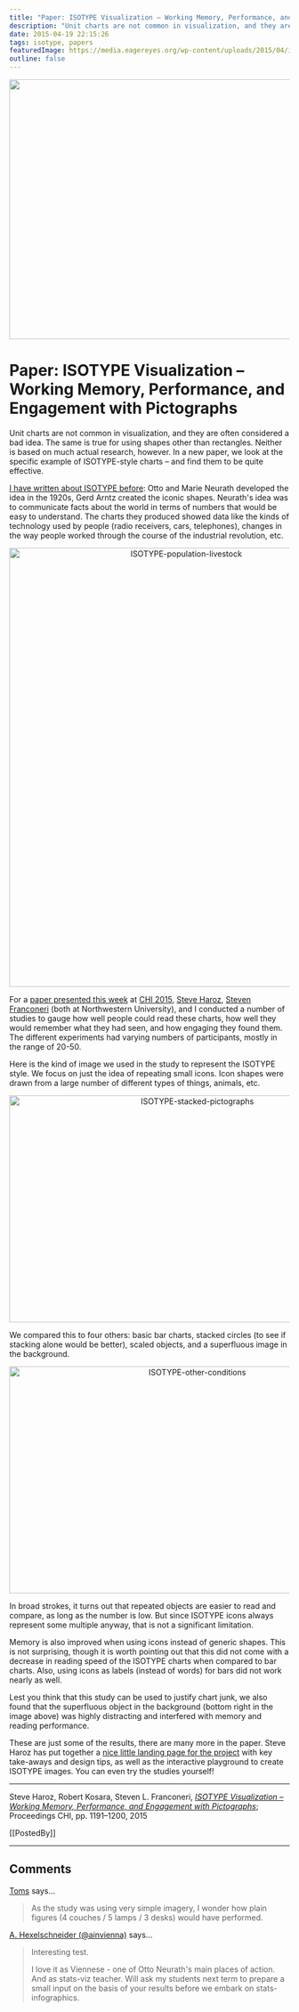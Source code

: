 ```yaml
---
title: "Paper: ISOTYPE Visualization – Working Memory, Performance, and Engagement with Pictographs"
description: "Unit charts are not common in visualization, and they are often considered a bad idea. The same is true for using shapes other than rectangles. Neither is based on much actual research, however. In a new paper, we look at the specific example of ISOTYPE-style charts – and find them to be quite effective."
date: 2015-04-19 22:15:26
tags: isotype, papers
featuredImage: https://media.eagereyes.org/wp-content/uploads/2015/04/isotype-teaser.jpg
outline: false
---
```


<p align="center"><img src="https://media.eagereyes.org/wp-content/uploads/2015/04/isotype-teaser.jpg" alt="" width="825" height="467" /></p>

# Paper: ISOTYPE Visualization – Working Memory, Performance, and Engagement with Pictographs

Unit charts are not common in visualization, and they are often considered a bad idea. The same is true for using shapes other than rectangles. Neither is based on much actual research, however. In a new paper, we look at the specific example of ISOTYPE-style charts – and find them to be quite effective.

<a title="The ISOTYPE" href="/techniques/isotype">I have written about ISOTYPE before</a>: Otto and Marie Neurath developed the idea in the 1920s, Gerd Arntz created the iconic shapes. Neurath's idea was to communicate facts about the world in terms of numbers that would be easy to understand. The charts they produced showed data like the kinds of technology used by people (radio receivers, cars, telephones), changes in the way people worked through the course of the industrial revolution, etc.

<p align="center"><img class="aligncenter size-full wp-image-8771" src="https://media.eagereyes.org/wp-content/uploads/2015/04/ISOTYPE-population-livestock.jpg" alt="ISOTYPE-population-livestock" width="620" height="789" /></p>

For a <a href="/publications/Haroz_CHI_2015.html">paper presented this week</a> at <a href="http://chi2015.acm.org">CHI 2015</a>, <a href="http://steveharoz.com/">Steve Haroz</a>, <a href="http://www.psychology.northwestern.edu/people/faculty/core/profiles/steven-franconeri.html">Steven Franconeri</a> (both at Northwestern University), and I conducted a number of studies to gauge how well people could read these charts, how well they would remember what they had seen, and how engaging they found them. The different experiments had varying numbers of participants, mostly in the range of 20-50.

Here is the kind of image we used in the study to represent the ISOTYPE style. We focus on just the idea of repeating small icons. Icon shapes were drawn from a large number of different types of things, animals, etc.

<p align="center"><img class="aligncenter size-medium wp-image-8766" src="https://media.eagereyes.org/wp-content/uploads/2015/04/ISOTYPE-stacked-pictographs.png" alt="ISOTYPE-stacked-pictographs" width="660" height="408" /></p>

We compared this to four others: basic bar charts, stacked circles (to see if stacking alone would be better), scaled objects, and a superfluous image in the background.

<p align="center"><img class="aligncenter size-medium wp-image-8772" src="https://media.eagereyes.org/wp-content/uploads/2015/04/ISOTYPE-other-conditions.png" alt="ISOTYPE-other-conditions" width="660" height="408" /></p>

In broad strokes, it turns out that repeated objects are easier to read and compare, as long as the number is low. But since ISOTYPE icons always represent some multiple anyway, that is not a significant limitation.

Memory is also improved when using icons instead of generic shapes. This is not surprising, though it is worth pointing out that this did not come with a decrease in reading speed of the ISOTYPE charts when compared to bar charts. Also, using icons as labels (instead of words) for bars did not work nearly as well.

Lest you think that this study can be used to justify chart junk, we also found that the superfluous object in the background (bottom right in the image above) was highly distracting and interfered with memory and reading performance.

These are just some of the results, there are many more in the paper. Steve Haroz has put together a <a href="http://steveharoz.com/research/isotype/">nice little landing page for the project</a> with key take-aways and design tips, as well as the interactive playground to create ISOTYPE images. You can even try the studies yourself!

<hr />

Steve Haroz, Robert Kosara, Steven L. Franconeri, <a href="/publications/Haroz-CHI-2015"><em>ISOTYPE Visualization – Working Memory, Performance, and Engagement with Pictographs</em></a>; Proceedings CHI, pp. 1191–1200, 2015

[[PostedBy]]

<aside class="comments">

---
## Comments

<a href="http://projecthamster.wordpress.com/" rel="nofollow noopener" target="_blank">Toms</a> says…
>	As the study was using very simple imagery, I wonder how plain figures (4 couches / 5 lamps / 3 desks) would have performed.

<a href="http://twitter.com/ainvienna" rel="nofollow noopener" target="_blank">A. Hexelschneider (@ainvienna)</a> says…
>	Interesting test. 
>	
>	I love it as Viennese - one of Otto Neurath's main places of action.
>	And as stats-viz teacher. Will ask my students next term to prepare a small input on the basis of your results before we embark on stats-infographics.

</aside>

